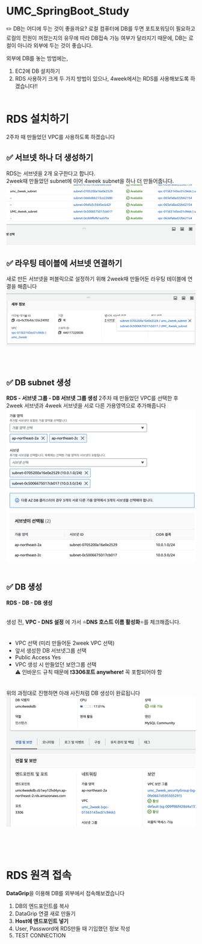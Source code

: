 # UMC_SpringBoot_Study

✏️ DB는 어디에 두는 것이 좋을까요?
로컬 컴퓨터에 DB를 두면 포트포워딩이 필요하고 로컬의 전원이 꺼졌는지의 유무에 따라 DB접속 가능 여부가 달라지기 때문에,
DB는 로컬이 아니라 외부에 두는 것이 좋습니다.

외부에 DB를 놓는 방법에는,
1. EC2에 DB 설치하기
2. RDS 사용하기
크게 두 가지 방법이 있으나, 4week에서는 RDS를 사용해보도록 하겠습니다‼️
<br><br>

# RDS 설치하기
2주차 때 만들었던 VPC를 사용하도록 하겠습니다

## ✅ 서브넷 하나 더 생성하기
RDS는 서브넷을 2개 요구한다고 합니다. <br>
2week때 만들었던 subnet에 이어 4week subnet을 하나 더 만들어줍니다. <br>
![image1](../Image/Chapter4/image1.png)
<br>
## ✅ 라우팅 테이블에 서브넷 연결하기
새로 만든 서브넷을 퍼블릭으로 설정하기 위해 
2week때 만들어둔 라우팅 테이블에 연결을 해줍니다 <br>
![image2](../Image/Chapter4/image2.png)

<br><br>

## ✅ DB subnet 생성
**RDS - 서브넷 그룹 - DB 서브넷 그룹 생성**
2주차 때 만들었던 VPC를 선택한 후
2week 서브넷과 4week 서브넷을 서로 다른 가용영역으로 추가해줍니다 <br> 
![image3](../Image/Chapter4/image3.png)
<br><br>
## ✅ DB 생성

**RDS - DB - DB 생성** <br><br>

생성 전, **VPC - DNS 설정** 에 가서
⭐️**DNS 호스트 이름 활성화**⭐️를 체크해줍니다. <br><br>

- VPC 선택 (미리 만들어둔 2week VPC 선택)
- 앞서 생성한 DB 서브넷그룹 선택
- Public Access Yes
- VPC 생성 시 만들었던 보안그룹 선택 <br>
    ⚠️ 인바운드 규칙 때문에 ❗️**3306포트 anywhere**❗️ 꼭 포함되어야 함 <br><br>

위의 과정대로 진행하면 아래 사진처럼 DB 생성이 완료됩니다 <br>
![image4](../Image/Chapter4/image4.png)


<br><br><br>
# RDS 원격 접속
**DataGrip**을 이용해 DB를 외부에서 접속해보겠습니다

1. DB의 엔드포인트를 복사
2. DataGrip 연결 새로 만들기
3. **Host에 엔드포인트 넣기**
4. User, Password에 RDS만들 때 기입했던 정보 작성
5. TEST CONNECTION 

